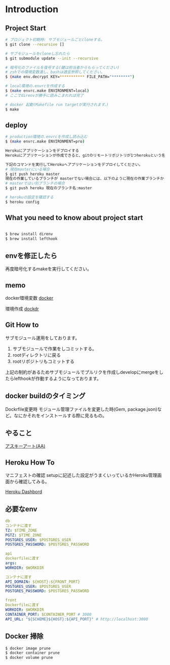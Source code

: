 # Introduction

## Project Start

```sh
# プロジェクト初期時: サブモジュールごとcloneする。
$ git clone --recursive []

# サブモジュールをcloneし忘れたら
$ git submodule update --init --recursive

# 暗号化のファイルを復号する(鍵は担当者からもらってください)
# zshでの環境変数渡し、bashは適宜参照してください。
$ (make env.decrypt KEY=*********** FILE_PATH="********")

# local環境の.envrcを作成する
$ (make envrc.make ENVIRONMENT=local)
# ここでdirenvが勝手に読みこまれれば完了

# docker 起動(Makefile run targetが実行されます。)
$ make

```

## deploy

```sh
# production環境の.envrcを作成し読み込む
$ (make envrc.make ENVIRONMENT=pro)

Herokuにアプリケーションをデプロイする
Herokuにアプリケーションが作成できると、gitのリモートリポジトリが1つherokuという名前で登録されます（Gitについてよくわからない場合はGitHubの使い方をご覧ください）。Herokuのgitリポジトリのmasterブランチへpushすることにより、Heroku上で自分が作ったRailsアプリケーションを動かすことができます。

下記のコマンドを実行してHerokuへアプリケーションをデプロイしてください。
# 現在masterにいる場合
$ git push heroku master
現在の作業しているブランチが masterでない場合には、以下のように現在の作業ブランチから Heroku の master ブランチへpushします。
# masterではい別ブランチの場合
$ git push heroku 現在のブランチ名:master

# herokuの設定を確認する
$ heroku config

```

## What you need to know about project start

```sh

$ brew install direnv
$ brew install lefthook

```

## envを修正したら

再度暗号化するmakeを実行してください。

## memo

docker環境変数
[docker](https://blog.cloud-acct.com/posts/u-env-docker-compose/)

環境作成
[dockdr](https://blog.cloud-acct.com/posts/u-rails-dockerfile)

## Git How to

サブモジュール運用をしております。

1. サブモジュールで作業をしコミットする。
2. rootディレクトリに戻る
3. rootリポジトリもコミットする

上記の制約があるためサブモジュールでプルリクを作成しdevelopにmergeをしたらlefthookが作動するようになっております。

## docker buildのタイミング

Dockrfile変更時
モジュール管理ファイルを変更した時(Gem, package.json)など。なにかそれをインストールする際に見るもの。

## やること

[アスキーアート(AA)](https://qiita.com/kenzooooo/items/9bc3520215a7d9823608)

## Heroku How To

マニフェストの確認
setupに記述した設定がうまくいっているかHeroku管理画面から確認してみる。

[Heroku Dashbord](https://dashboard.heroku.com/apps)

## 必要なenv

```yml
db
コンテナに渡す
TZ: $TIME_ZONE
PGTZ: $TIME_ZONE
POSTGRES_USER: $POSTGRES_USER
POSTGRES_PASSWORD: $POSTGRES_PASSWORD

api
dockerfileに渡す
args:
WORKDIR: $WORKDIR

コンテナに渡す
API_DOMAIN: ${HOST}:${FRONT_PORT}
POSTGRES_USER: $POSTGRES_USER
POSTGRES_PASSWORD: $POSTGRES_PASSWORD

front
Dockerfileに渡す
WORKDIR: $WORKDIR
CONTAINER_PORT: $CONTAINER_PORT # 3000
API_URL: "${SCHEME}${HOST}:${API_PORT}" # http://localhost:3000
```

## Docker 掃除

```sh
$ docker image prune
$ docker container prune
$ docker volume prune
```
